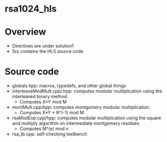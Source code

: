 # rsa1024_hls

# Overview
- Directives are under solution1
- Src contains the HLS source code

# Source code
- globals.hpp: macros, typedefs, and other global things
- interleaveModMult.cpp/.hpp: computes modular multiplication using the interleaved binary method. 
  - Computes X*Y mod M
- montMult.cpp/hpp: computes montgomery modular multiplication.  
  - Computes X*Y * R^(-1) mod M
- rsaModExp.cpp/hpp: computes modular multiplication using the square and multiply algorithm on intermediate montgomery residues
  - Computes M^(e) mod n
- rsa_tb.cpp: self-checking testbench
